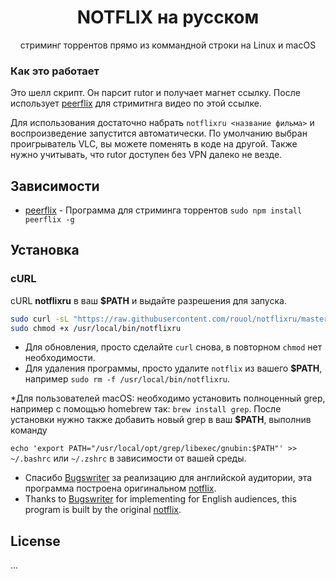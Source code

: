 <h1 align="center">NOTFLIX на русском</h1>
<p align="center">стриминг торрентов прямо из коммандной строки на Linux и macOS</p>

### Как это работает

Это шелл скрипт. Он парсит rutor и получает магнет ссылку.
После использует [peerflix](https://github.com/mafintosh/peerflix) для стримитнга видео по этой ссылке.

Для использования достаточно набрать ```notflixru <название фильма>``` и воспроизведение запустится автоматически. По умолчанию выбран проигрыватель VLC, вы можете поменять в коде на другой. Также нужно учитывать, что rutor доступен без VPN далеко не везде.

## Зависимости

* [peerflix](https://github.com/mafintosh/peerflix) - Программа для стриминга торрентов `sudo npm install peerflix -g`

## Установка

### cURL
cURL **notflixru** в ваш **$PATH** и выдайте разрешения для запуска.

```sh
sudo curl -sL "https://raw.githubusercontent.com/rouol/notflixru/master/notflixru" -o /usr/local/bin/notflixru
sudo chmod +x /usr/local/bin/notflixru
```
- Для обновления, просто сделайте `curl` снова, в повторном `chmod` нет необходимости.
- Для удаления программы, просто удалите `notflix` из вашего **$PATH**, например `sudo rm -f /usr/local/bin/notflixru`.

*Для пользователей macOS: необходимо установить полноценный grep, например с помощью homebrew так: ```brew install grep```. После установки нужно также добавить новый grep в ваш **$PATH**, выполнив команду

```echo 'export PATH="/usr/local/opt/grep/libexec/gnubin:$PATH"' >> ~/.bashrc``` или ```~/.zshrc``` в зависимости от вашей среды.

* Спасибо [Bugswriter](https://github.com/Bugswriter) за реализацию для английской аудитории, эта программа построена оригинальном [notflix](https://github.com/Bugswriter/notflix).
* Thanks to [Bugswriter](https://github.com/Bugswriter) for implementing for English audiences, this program is built by the original [notflix](https://github.com/Bugswriter/notflix).

## License
...
